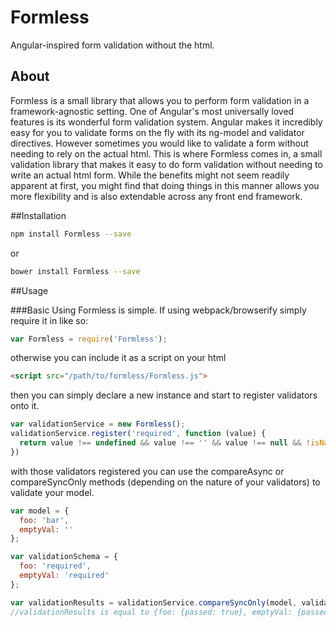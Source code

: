 # Formless
Angular-inspired form validation without the html.

## About
Formless is a small library that allows you to perform form validation in a framework-agnostic setting.  One of Angular's most universally loved features is its wonderful form validation system.  Angular makes it incredibly easy for you to validate forms on the fly with its ng-model and validator directives.  However sometimes you would like to validate a form without needing to rely on the actual html.  This is where Formless comes in, a small validation library that makes it easy to do form validation without needing to write an actual html form.  While the benefits might not seem readily apparent at first, you might find that doing things in this manner allows you more flexibility and is also extendable across any front end framework.   

##Installation
```sh
npm install Formless --save
```
or
```sh
bower install Formless --save
```

##Usage

###Basic
Using Formless is simple.  If using webpack/browserify simply require it in like so:
```js
var Formless = require('Formless');
```
otherwise you can include it as a script on your html
```html
<script src="/path/to/formless/Formless.js">
```

then you can simply declare a new instance and start to register validators onto it.
```js
var validationService = new Formless();
validationService.register('required', function (value) {
  return value !== undefined && value !== '' && value !== null && !isNaN(value);
})
```

with those validators registered you can use the compareAsync or compareSyncOnly methods (depending on the nature of your validators) to validate your model.

```js
var model = {
  foo: 'bar', 
  emptyVal: ''
};

var validationSchema = {
  foo: 'required', 
  emptyVal: 'required'
};

var validationResults = validationService.compareSyncOnly(model, validationSchema);
//validationResults is equal to {foo: {passed: true}, emptyVal: {passed: false}}
```


